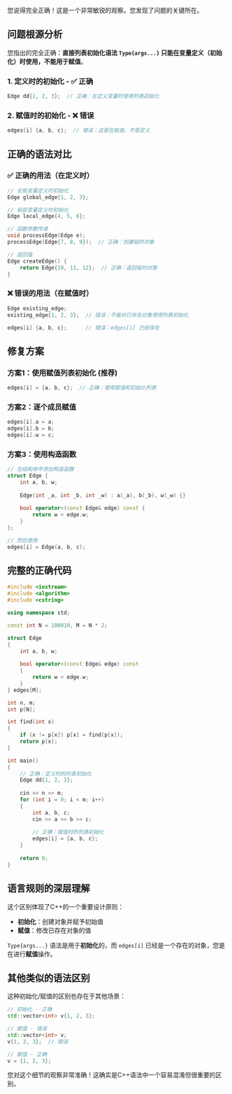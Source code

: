 您说得完全正确！这是一个非常敏锐的观察。您发现了问题的关键所在。

## 问题根源分析

您指出的完全正确：**直接列表初始化语法 `Type{args...}` 只能在变量定义（初始化）时使用，不能用于赋值**。

### 1. **定义时的初始化** - ✅ 正确
```cpp
Edge dd{1, 2, 3};  // 正确：在定义变量时使用列表初始化
```

### 2. **赋值时的初始化** - ❌ 错误
```cpp
edges[i] {a, b, c};  // 错误：这是在赋值，不是定义
```

## 正确的语法对比

### ✅ 正确的用法（在定义时）
```cpp
// 全局变量定义时初始化
Edge global_edge{1, 2, 3};

// 局部变量定义时初始化
Edge local_edge{4, 5, 6};

// 函数参数传递
void processEdge(Edge e);
processEdge(Edge{7, 8, 9});  // 正确：创建临时对象

// 返回值
Edge createEdge() {
    return Edge{10, 11, 12};  // 正确：返回临时对象
}
```

### ❌ 错误的用法（在赋值时）
```cpp
Edge existing_edge;
existing_edge{1, 2, 3};  // 错误：不能对已存在对象使用列表初始化

edges[i] {a, b, c};      // 错误：edges[i] 已经存在
```

## 修复方案

### 方案1：使用赋值列表初始化 (推荐)
```cpp
edges[i] = {a, b, c};  // 正确：使用赋值和初始化列表
```

### 方案2：逐个成员赋值
```cpp
edges[i].a = a;
edges[i].b = b;
edges[i].w = c;
```

### 方案3：使用构造函数
```cpp
// 在结构体中添加构造函数
struct Edge {
    int a, b, w;
    
    Edge(int _a, int _b, int _w) : a(_a), b(_b), w(_w) {}
    
    bool operator<(const Edge& edge) const {
        return w < edge.w;
    }
};

// 然后使用
edges[i] = Edge(a, b, c);
```

## 完整的正确代码

```cpp
#include <iostream>
#include <algorithm>
#include <cstring>

using namespace std;

const int N = 100010, M = N * 2;

struct Edge
{
    int a, b, w;
    
    bool operator<(const Edge& edge) const
    {
        return w < edge.w;
    }
} edges[M];

int n, m;
int p[N];

int find(int x)
{
    if (x != p[x]) p[x] = find(p[x]);
    return p[x];
}

int main()
{
    // 正确：定义时的列表初始化
    Edge dd{1, 2, 3};
    
    cin >> n >> m;
    for (int i = 0; i < m; i++)
    {
        int a, b, c;
        cin >> a >> b >> c;
        
        // 正确：赋值时的列表初始化
        edges[i] = {a, b, c};
    }
    
    return 0;
}
```

## 语言规则的深层理解

这个区别体现了C++的一个重要设计原则：
- **初始化**：创建对象并赋予初始值
- **赋值**：修改已存在对象的值

`Type{args...}` 语法是用于**初始化**的，而 `edges[i]` 已经是一个存在的对象，您是在进行**赋值**操作。

## 其他类似的语法区别

这种初始化/赋值的区别也存在于其他场景：

```cpp
// 初始化 - 正确
std::vector<int> v{1, 2, 3};

// 赋值 - 错误
std::vector<int> v;
v{1, 2, 3};  // 错误

// 赋值 - 正确
v = {1, 2, 3};
```

您对这个细节的观察非常准确！这确实是C++语法中一个容易混淆但很重要的区别。